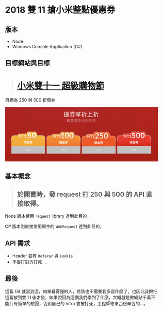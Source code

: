 # 2018 雙 11 搶小米整點優惠券

## 版本

- Node
- Windows Console Application (C#)

## 目標網站與目標

> # [小米雙十一 超級購物節](https://event.mi.com/tw/sales2018/super-sales-day)

目標為 250 與 500 折價券
 
![折價券](./target.png)

## 基本概念

> ## 於開賣時，發 request 打 250 與 500 的 API 直接取得。

Node 版本使用 `request` library 達到此目的。

C# 版本則直接使用原生的 `WebRequest` 達到此目的。


## API 需求

- Header 要有 `Referer` 與 `Cookie`
- 不要打對方打死 ...

## 最後

這篇 Git 就寫到這，如果看得懂的人，應該也不需要我多寫什麼了，也因此我把把這篇放到雙 11 後才發，如果說因為這個我們學到了什麼，大概就是做網站千萬不能只有簡單的驗證，否則自己的 Infra 會被打死，工程師修東西很辛苦的...。
